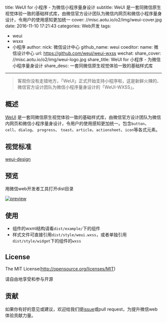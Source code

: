 title: WeUI for 小程序 - 为微信小程序量身设计
subtitle: WeUI 是一套同微信原生视觉体验一致的基础样式库，由微信官方设计团队为微信内网页和微信小程序量身设计，令用户的使用感知更加统一
cover: //misc.aotu.io/o2/img/weui-cover.jpg
date: 2016-11-10 17:21:43
categories: Web开发
tags:
  - weui
  - wsxx
  - 小程序
author:
    nick: 微信设计中心
    github_name: weui
coeditor:
    name: 微信设计中心
    url: https://github.com/weui/weui-wxss
wechat:
    share_cover: //misc.aotu.io/o2/img/weui-logo.jpg
    share_title: WeUI for 小程序 - 为微信小程序量身设计
    share_desc: 一套同微信原生视觉体验一致的基础样式库
---

> 客观你没有走错地方，「WeUI」正式开始支持小程序啦，这是新鲜火辣的、微信官方设计团队为微信小程序量身设计的「WeUI-WXSS」。

## 概述

[WeUI](https://github.com/weui/weui) 是一套同微信原生视觉体验一致的基础样式库，由微信官方设计团队为微信内网页和微信小程序量身设计，令用户的使用感知更加统一。包含`button`、`cell`、`dialog`、 `progress`、 `toast`、`article`、`actionsheet`、`icon`等各式元素。

## 视觉标准

[weui-design](https://github.com/weui/weui-design)

## 预览

用微信web开发者工具打开dist目录

<a href="https://weui.io/" target="_blank">
    <img src='https://misc.aotu.io/o2/img/weui-demo.png' alt='preview' />
</a>

## 使用

- 组件的wxml结构请看`dist/example/`下的组件
- 样式文件可直接引用`dist/style/weui.wxss`，或者单独引用`dist/style/widget`下的组件的`wxss`


## License

The MIT License(http://opensource.org/licenses/MIT)

请自由地享受和参与开源

## 贡献

如果你有好的意见或建议，欢迎给我们提[issue](https://github.com/weui/weui-wxss/issues)或pull request，为提升微信web体验贡献力量。